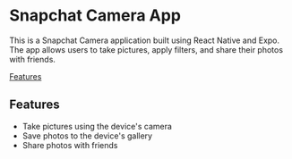 # Snapchat Camera App

This is a Snapchat Camera application built using React Native and Expo. The app allows users to take pictures, apply filters, and share their photos with friends.

[Features](#features)

## Features

- Take pictures using the device's camera
- Save photos to the device's gallery
- Share photos with friends
